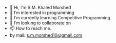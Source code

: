 - 👋 Hi, I’m S.M. Khaled Morshed
- 👀 I’m interested in programming
- 🌱 I’m currently learning Competitive Programming.
- 💞️ I’m looking to collaborate on 
- 📫 How to reach me. 
- by mail: s.m.morshed10@gmail.com

<!---
khaledmorshed/khaledmorshed is a ✨ special ✨ repository because its `README.md` (this file) appears on your GitHub profile.
You can click the Preview link to take a look at your changes.
--->
